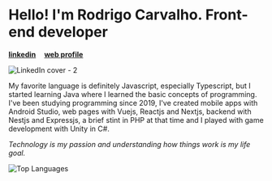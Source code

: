 # Hello! I'm Rodrigo Carvalho. Front-end developer

**[linkedin](https://linkedin.com/in/rodrigokrvalho)     [web profile](https://rodrigocarvalhodev.com.br)**

![LinkedIn cover - 2](https://github.com/Rodrigokrvalho/Rodrigokrvalho/assets/54452396/9d909091-e6d1-4949-a98f-8989b15dc6c7)

My favorite language is definitely Javascript, especially Typescript, but I started learning Java where I learned the basic concepts of programming. I've been studying programming since 2019, I've created mobile apps with Android Studio, web pages with Vuejs, Reactjs and Nextjs, backend with Nestjs and Expressjs, a brief stint in PHP at that time and I played with game development with Unity in C#. 

*Technology is my passion and understanding how things work is my life goal.*

![Top Languages](https://github-readme-stats.vercel.app/api/top-langs/?username=Rodrigokrvalho&hide=javascript,css,scss,html&theme=tokyonight) 
